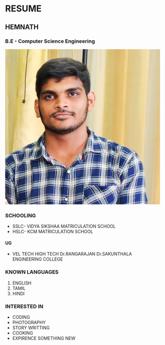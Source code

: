 <!DOCTYPE html>
<html lang="en">
 <h1> RESUME </h1>
<h2>HEMNATH</h2>
<h3>B.E - Computer Science Engineering</h3>
<img src="./WhatsApp Image 2023-10-14 at 22.07.28_5d22ca31.jpg" width="500">
<h3> SCHOOLING</h3>
<ul>
    <li> SSLC- VIDYA SIKSHAA MATRICULATION SCHOOL</li>
    <li> HSLC- KCM MATRICULATION SCHOOL</li>
</ul>
<h4> UG </h4>
<ul><li> VEL TECH HIGH TECH Dr.RANGARAJAN Dr.SAKUNTHALA ENGINEERING COLLEGE</li></ul>
<h3> KNOWN LANGUAGES </h3>
<ol>
    <li> ENGLISH</li>
    <li> TAMIL</li>
    <li> HINDI</li>
</ol>
</html>
<h3>INTERESTED IN </h3>
<ul>
    <li> CODING </li> 
    <li> PHOTOGRAPHY</li>
    <li> STORY WRITTING</li>
    <li> COOKING</li>
    <li> EXPIRENCE SOMETHING NEW </li>
</ul>

</html>
